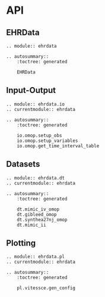 # API

## EHRData

```{eval-rst}
.. module:: ehrdata

.. autosummary::
    :toctree: generated

    EHRData
```

## Input-Output

```{eval-rst}
.. module:: ehrdata.io
.. currentmodule:: ehrdata

.. autosummary::
    :toctree: generated

    io.omop.setup_obs
    io.omop.setup_variables
    io.omop.get_time_interval_table
```

## Datasets

```{eval-rst}
.. module:: ehrdata.dt
.. currentmodule:: ehrdata

.. autosummary::
    :toctree: generated

    dt.mimic_iv_omop
    dt.gibleed_omop
    dt.synthea27nj_omop
    dt.mimic_ii
```

## Plotting

```{eval-rst}
.. module:: ehrdata.pl
.. currentmodule:: ehrdata

.. autosummary::
    :toctree: generated

    pl.vitessce.gen_config
```
